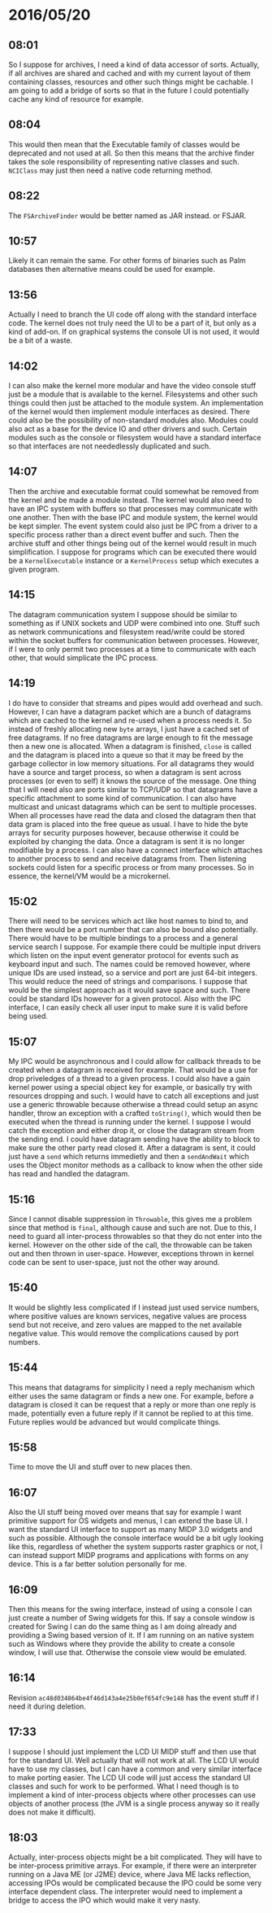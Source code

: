# 2016/05/20

## 08:01

So I suppose for archives, I need a kind of data accessor of sorts. Actually,
if all archives are shared and cached and with my current layout of them
containing classes, resources and other such things might be cachable. I am
going to add a bridge of sorts so that in the future I could potentially cache
any kind of resource for example.

## 08:04

This would then mean that the Executable family of classes would be deprecated
and not used at all. So then this means that the archive finder takes the
sole responsibility of representing native classes and such. `NCIClass` may
just then need a native code returning method.

## 08:22

The `FSArchiveFinder` would be better named as JAR instead. or FSJAR.

## 10:57

Likely it can remain the same. For other forms of binaries such as Palm
databases then alternative means could be used for example.

## 13:56

Actually I need to branch the UI code off along with the standard interface
code. The kernel does not truly need the UI to be a part of it, but only as a
kind of add-on. If on graphical systems the console UI is not used, it would
be a bit of a waste.

## 14:02

I can also make the kernel more modular and have the video console stuff just
be a module that is available to the kernel. Filesystems and other such things
could then just be attached to the module system. An implementation of the
kernel would then implement module interfaces as desired. There could also be
the possibility of non-standard modules also. Modules could also act as a base
for the device IO and other drivers and such. Certain modules such as the
console or filesystem would have a standard interface so that interfaces are
not neededlessly duplicated and such.

## 14:07

Then the archive and executable format could somewhat be removed from the
kernel and be made a module instead. The kernel would also need to have an IPC
system with buffers so that processes may communicate with one another. Then
with the base IPC and module system, the kernel would be kept simpler. The
event system could also just be IPC from a driver to a specific process rather
than a direct event buffer and such. Then the archive stuff and other things
being out of the kernel would result in much simplification. I suppose for
programs which can be executed there would be a `KernelExecutable` instance
or a `KernelProcess` setup which executes a given program.

## 14:15

The datagram communication system I suppose should be similar to something as
if UNIX sockets and UDP were combined into one. Stuff such as network
communications and filesystem read/write could be stored within the socket
buffers for communication between processes. However, if I were to only
permit two processes at a time to communicate with each other, that would
simplicate the IPC process.

## 14:19

I do have to consider that streams and pipes would add overhead and such.
However, I can have a datagram packet which are a bunch of datagrams which
are cached to the kernel and re-used when a process needs it. So instead of
freshly allocating new `byte` arrays, I just have a cached set of free
datagrams. If no free datagrams are large enough to fit the message then a new
one is allocated. When a datagram is finished, `close` is called and the
datagram is placed into a queue so that it may be freed by the garbage
collector in low memory situations. For all datagrams they would have a source
and target process, so when a datagram is sent across processes (or even to
self) it knows the source of the message. One thing that I will need also are
ports similar to TCP/UDP so that datagrams have a specific attachment to some
kind of communication. I can also have multicast and unicast datagrams which
can be sent to multiple processes. When all processes have read the data and
closed the datagram then that data gram is placed into the free queue as
usual. I have to hide the byte arrays for security purposes however, because
otherwise it could be exploited by changing the data. Once a datagram is sent
it is no longer modifiable by a process. I can also have a connect interface
which attaches to another process to send and receive datagrams from. Then
listening sockets could listen for a specific process or from many processes.
So in essence, the kernel/VM would be a microkernel.

## 15:02

There will need to be services which act like host names to bind to, and then
there would be a port number that can also be bound also potentially. There
would have to be multiple bindings to a process and a general service search
I suppose. For example there could be multiple input drivers which listen on
the input event generator protocol for events such as keyboard input and
such. The names could be removed however, where unique IDs are used instead,
so a service and port are just 64-bit integers. This would reduce the need of
strings and comparisons. I suppose that would be the simplest approach as it
would save space and such. There could be standard IDs however for a given
protocol. Also with the IPC interface, I can easily check all user input to
make sure it is valid before being used.

## 15:07

My IPC would be asynchronous and I could allow for callback threads to be
created when a datagram is received for example. That would be a use for
drop priveledges of a thread to a given process. I could also have a gain
kernel power using a special object key for example, or basically try with
resources dropping and such. I would have to catch all exceptions and just use
a generic throwable because otherwise a thread could setup an async handler,
throw an exception with a crafted `toString()`, which would then be executed
when the thread is running under the kernel. I suppose I would catch the
exception and either drop it, or close the datagram stream from the sending
end. I could have datagram sending have the ability to block to make sure the
other party read closed it. After a datagram is sent, it could just have a
`send` which returns immedietly and then a `sendAndWait` which uses the Object
monitor methods as a callback to know when the other side has read and
handled the datagram.

## 15:16

Since I cannot disable suppression in `Throwable`, this gives me a problem
since that method is `final`, although cause and such are not. Due to this,
I need to guard all inter-process throwables so that they do not enter into
the kernel. However on the other side of the call, the throwable can be taken
out and then thrown in user-space. However, exceptions thrown in kernel code
can be sent to user-space, just not the other way around.

## 15:40

It would be slightly less complicated if I instead just used service numbers,
where positive values are known services, negative values are process send but
not receive, and zero values are mapped to the net available negative value.
This would remove the complications caused by port numbers.

## 15:44

This means that datagrams for simplicity I need a reply mechanism which either
uses the same datagram or finds a new one. For example, before a datagram is
closed it can be request that a reply or more than one reply is made,
potentially even a future reply if it cannot be replied to at this time. Future
replies would be advanced but would complicate things.

## 15:58

Time to move the UI and stuff over to new places then.

## 16:07

Also the UI stuff being moved over means that say for example I want primitive
support for OS widgets and menus, I can extend the base UI. I want the standard
UI interface to support as many MIDP 3.0 widgets and such as possible. Although
the console interface would be a bit ugly looking like this, regardless of
whether the system supports raster graphics or not, I can instead support MIDP
programs and applications with forms on any device. This is a far better
solution personally for me.

## 16:09

Then this means for the swing interface, instead of using a console I can just
create a number of Swing widgets for this. If say a console window is created
for Swing I can do the same thing as I am doing already and providing a Swing
based version of it. If I am running on an native system such as Windows where
they provide the ability to create a console window, I will use that. Otherwise
the console view would be emulated.

## 16:14

Revision `ac48d034864be4f46d143a4e25b0ef654fc9e148` has the event stuff if I
need it during deletion.

## 17:33

I suppose I should just implement the LCD UI MIDP stuff and then use that
for the standard UI. Well actually that will not work at all. The LCD UI would
have to use my classes, but I can have a common and very similar interface to
make porting easier. The LCD UI code will just access the standard UI
classes and such for work to be performed. What I need though is to implement
a kind of inter-process objects where other processes can use objects of
another process (the JVM is a single process anyway so it really does not make
it difficult).

## 18:03

Actually, inter-process objects might be a bit complicated. They will have to
be inter-process primitive arrays. For example, if there were an interpreter
running on a Java ME (or J2ME) device, where Java ME lacks reflection,
accessing IPOs would be complicated because the IPO could be some very
interface dependent class. The interpreter would need to implement a bridge
to access the IPO which would make it very nasty.

